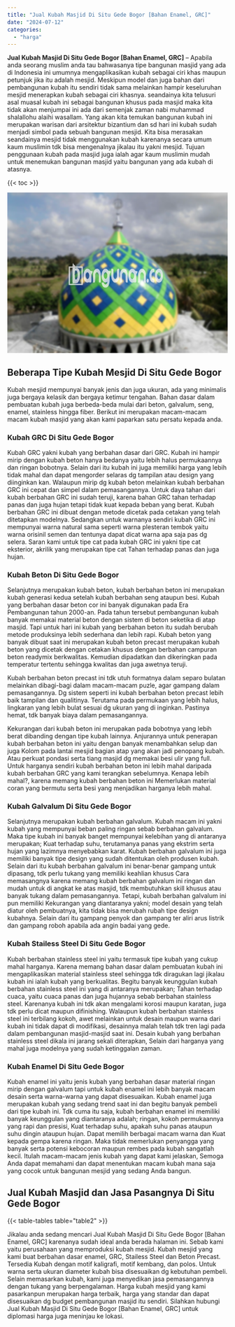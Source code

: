 ```yaml
---
title: "Jual Kubah Masjid Di Situ Gede Bogor [Bahan Enamel, GRC]"
date: "2024-07-12"
categories: 
  - "harga"
---
```


**Jual Kubah Masjid Di Situ Gede Bogor \[Bahan Enamel, GRC\]** – Apabila anda seorang muslim anda tau bahwasanya tipe bangunan masjid yang ada di Indonesia ini umumnya mengaplikasikan kubah sebagai ciri khas maupun petunjuk jika itu adalah mesjid. Meskipun model dan juga bahan dari pembangunan kubah itu sendiri tidak sama melainkan hampir keseluruhan mesjid menerapkan kubah sebagai ciri khasnya. seandainya kita telusuri asal muasal kubah ini sebagai bangunan khusus pada masjid maka kita tidak akan menjumpai ini ada dari semenjak zaman nabi muhammad shalallohu alaihi wasallam. Yang akan kita temukan bangunan kubah ini merupakan warisan dari arsitektur bizantium dan sd hari ini kubah sudah menjadi simbol pada sebuah bangunan mesjid. Kita bisa merasakan seandainya mesjid tidak menggunakan kubah karenanya secara umum kaum muslimin tdk bisa mengenalnya jikalau itu yakni mesjid. Tujuan penggunaan kubah pada masjid juga ialah agar kaum muslimin mudah untuk menemukan bangunan masjid yaitu bangunan yang ada kubah di atasnya.

{{< toc >}}

![Jual Kubah Masjid Di Situ Gede Bogor [Bahan Enamel, GRC]](/images/jual-kubah-masjid-27.png)

## Beberapa Tipe Kubah Mesjid Di Situ Gede Bogor

Kubah mesjid mempunyai banyak jenis dan juga ukuran, ada yang minimalis juga bergaya kelasik dan bergaya ketimur tengahan. Bahan dasar dalam pembuatan kubah juga berbeda-beda mulai dari beton, galvalum, seng, enamel, stainless hingga fiber. Berikut ini merupakan macam-macam macam kubah masjid yang akan kami paparkan satu persatu kepada anda.

### Kubah GRC Di Situ Gede Bogor

Kubah GRC yakni kubah yang berbahan dasar dari GRC. Kubah ini hampir mirip dengan kubah beton hanya bedanya yaitu lebih halus permukaannya dan ringan bobotnya. Selain dari itu kubah ini juga memiliki harga yang lebih tidak mahal dan dapat mengorder selaras dg tampilan atau design yang diinginkan kan. Walaupun mirip dg kubah beton melainkan kubah berbahan GRC ini cepat dan simpel dalam pemasangannya. Untuk daya tahan dari kubah berbahan GRC ini sudah teruji, karena bahan GRC tahan terhadap panas dan juga hujan tetapi tidak kuat kepada beban yang berat. Kubah berbahan GRC ini dibuat dengan metode dicetak pada cetakan yang telah ditetapkan modelnya. Sedangkan untuk warnanya sendiri kubah GRC ini mempunyai warna natural sama seperti warna plesteran tembok yaitu warna orisinil semen dan tentunya dapat dicat warna apa saja pas dg selera. Saran kami untuk tipe cat pada kubah GRC ini yakni tipe cat eksterior, akrilik yang merupakan tipe cat Tahan terhadap panas dan juga hujan.

### Kubah Beton Di Situ Gede Bogor

Selanjutnya merupakan kubah beton, kubah berbahan beton ini merupakan kubah generasi kedua setelah kubah berbahan seng ataupun besi. Kubah yang berbahan dasar beton cor ini banyak digunakan pada Era Pembangunan tahun 2000-an. Pada tahun tersebut pembangunan kubah banyak memakai material beton dengan sistem di beton seketika di atap masjid. Tapi untuk hari ini kubah yang berbahan beton itu sudah berubah metode produksinya lebih sederhana dan lebih rapi. Kubah beton yang banyak dibuat saat ini merupakan kubah beton precast merupakan kubah beton yang dicetak dengan cetakan khusus dengan berbahan campuran beton readymix berkwalitas. Kemudian dipadatkan dan dikeringkan pada temperatur tertentu sehingga kwalitas dan juga awetnya teruji.

Kubah berbahan beton precast ini tdk utuh formatnya dalam separo bulatan melainkan dibagi-bagi dalam macam-macam puzle, agar gampang dalam pemasangannya. Dg sistem seperti ini kubah berbahan beton precast lebih baik tampilan dan qualitinya. Terutama pada permukaan yang lebih halus, lingkaran yang lebih bulat sesuai dg ukuran yang di inginkan. Pastinya hemat, tdk banyak biaya dalam pemasangannya.

Kekurangan dari kubah beton ini merupakan pada bobotnya yang lebih berat dibanding dengan tipe kubah lainnya. Anjurannya untuk penerapan kubah berbahan beton ini yaitu dengan banyak menambahkan selup dan juga Kolom pada lantai mesjid bagian atap yang akan jadi penopang kubah. Atau perkuat pondasi serta tiang masjid dg memakai besi ulir yang full. Untuk harganya sendiri kubah berbahan beton ini lebih mahal daripada kubah berbahan GRC yang kami terangkan sebelumnya. Kenapa lebih mahal?, karena memang kubah berbahan beton ini Memerlukan material coran yang bermutu serta besi yang menjadikan harganya lebih mahal.

### Kubah Galvalum Di Situ Gede Bogor

Selanjutnya merupakan kubah berbahan galvalum. Kubah macam ini yakni kubah yang mempunyai beban paling ringan sebab berbahan galvalum. Maka tipe kubah ini banyak banget mempunyai kelebihan yang di antaranya merupakan; Kuat terhadap suhu, terutamanya panas yang ekstrim serta hujan yang lazimnya menyebabkan karat. Kubah berbahan galvalum ini juga memiliki banyak tipe design yang sudah ditentukan oleh produsen kubah. Selain dari itu kubah berbahan galvalum ini benar-benar gampang untuk dipasang, tdk perlu tukang yang memiliki keahlian khusus Cara memasangnya karena memang kubah berbahan galvalum ini ringan dan mudah untuk di angkat ke atas masjid, tdk membutuhkan skill khusus atau banyak tukang dalam pemasangannya. Tetapi, kubah berbahan galvalum ini pun memiliki Kekurangan yang diantaranya yakni; model desain yang telah diatur oleh pembuatnya, kita tidak bisa merubah rubah tipe design kubahnya. Selain dari itu gampang penyok dan gampang ter aliri arus listrik dan gampang roboh apabila ada angin badai yang gede.

### Kubah Stailess Steel Di Situ Gede Bogor

Kubah berbahan stainless steel ini yaitu termasuk tipe kubah yang cukup mahal harganya. Karena memang bahan dasar dalam pembuatan kubah ini mengaplikasikan material stainless steel sehingga tdk diragukan lagi jikalau kubah ini ialah kubah yang berkualitas. Begitu banyak keunggulan kubah berbahan stainless steel ini yang di antaranya merupakan; Tahan terhadap cuaca, yaitu cuaca panas dan juga hujannya sebab berbahan stainless steel. Karenanya kubah ini tdk akan mengalami korosi maupun karatan, juga tdk perlu dicat maupun difinishing. Walaupun kubah berbahan stainless steel ini terbilang kokoh, awet melainkan untuk desain maupun warna dari kubah ini tidak dapat di modifikasi, desainnya malah telah tdk tren lagi pada dalam pembangunan masjid-masjid saat ini. Desain kubah yang berbahan stainless steel dikala ini jarang sekali diterapkan, Selain dari harganya yang mahal juga modelnya yang sudah ketinggalan zaman.

### Kubah Enamel Di Situ Gede Bogor

Kubah enamel ini yaitu jenis kubah yang berbahan dasar material ringan mirip dengan galvalum tapi untuk kubah enamel ini lebih banyak macam desain serta warna-warna yang dapat disesuaikan. Kubah enamel juga merupakan kubah yang sedang trend saat ini dan begitu banyak pembeli dari tipe kubah ini. Tdk cuma itu saja, kubah berbahan enamel ini memiliki banyak keunggulan yang diantaranya adalah; ringan, kokoh permukaannya yang rapi dan presisi, Kuat terhadap suhu, apakah suhu panas ataupun suhu dingin ataupun hujan. Dapat memilih berbagai macam warna dan Kuat kepada gempa karena ringan. Maka tidak memerlukan penyangga yang banyak serta potensi kebocoran maupun rembes pada kubah sangatlah kecil. Itulah macam-macam jenis kubah yang dapat kami jelaskan, Semoga Anda dapat memahami dan dapat menentukan macam kubah mana saja yang cocok untuk bangunan mesjid yang sedang Anda bangun.

## Jual Kubah Masjid dan Jasa Pasangnya Di Situ Gede Bogor

{{< table-tables table="table2" >}}

Jikalau anda sedang mencari Jual Kubah Masjid Di Situ Gede Bogor \[Bahan Enamel, GRC\] karenanya sudah ideal anda berada halaman ini. Sebab kami yaitu perusahaan yang memproduksi kubah mesjid. Kubah mesjid yang kami buat berbahan dasar enamel, GRC, Stailess Steel dan Beton Precast. Tersedia Kubah dengan motif kaligrafi, motif kembang, dan polos. Untuk warna serta ukuran diameter kubah bisa disesuaikan dg kebutuhan pembeli. Selain memasarkan kubah, kami juga menyedikan jasa pemasangannya dengan tukang yang berpengalaman. Harga kubah mesjid yang kami pasarkanpun merupakan harga terbaik, harga yang standar dan dapat disesuaikan dg budget pembangunan masjid itu sendiri. Silahkan hubungi Jual Kubah Masjid Di Situ Gede Bogor \[Bahan Enamel, GRC\] untuk diplomasi harga juga meninjau ke lokasi.
